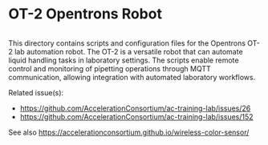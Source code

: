 # OT-2 Opentrons Robot

```{include} ../../docs/_snippets/network-setup-note.md
```

This directory contains scripts and configuration files for the Opentrons OT-2 lab automation robot. The OT-2 is a versatile robot that can automate liquid handling tasks in laboratory settings. The scripts enable remote control and monitoring of pipetting operations through MQTT communication, allowing integration with automated laboratory workflows.

Related issue(s):
- https://github.com/AccelerationConsortium/ac-training-lab/issues/26
- https://github.com/AccelerationConsortium/ac-training-lab/issues/152

See also https://accelerationconsortium.github.io/wireless-color-sensor/
